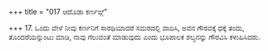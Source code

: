 +++
title = "017 ಆದೊಡಾ ಕರ್ಣಙ್ಗೆ"

+++
17. ಒಂದು ವೇಳೆ ನೀವು ಕರ್ಣನಿಗೆ ಸಾರಥಿಯಾದರೆ ಸಮರದಲ್ಲಿ ವಾದಿಸಿ, ಅವನ ಗೌರವಕ್ಕೆ ಧಕ್ಕೆ ತಂದು, ತೊಂದರೆಯನ್ನುಂಟು ಮಾಡಿ, ನಾವು ಗೆಲುವಂತೆ ಮಾಡುವುದು ಎಂದು ಭೂಪಾಲಕ ಶಲ್ಯನನ್ನು ಗೌರವಿಸಿ ಕಳುಹಿಸಿದರು.